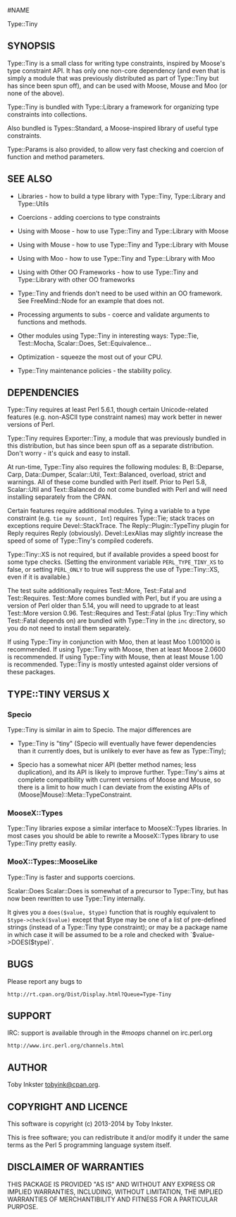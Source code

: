 #NAME

Type::Tiny

## SYNOPSIS

Type::Tiny is a small class for writing type constraints, inspired by
Moose's type constraint API. It has only one non-core dependency (and even
that is simply a module that was previously distributed as part of
Type::Tiny but has since been spun off), and can be used with Moose, Mouse
and Moo (or none of the above).

Type::Tiny is bundled with Type::Library a framework for organizing type
constraints into collections.

Also bundled is Types::Standard, a Moose-inspired library of useful type
constraints.

Type::Params is also provided, to allow very fast checking and coercion of
function and method parameters.

## SEE ALSO

*   Libraries - how to build a type library with Type::Tiny, Type::Library
    and Type::Utils

*   Coercions - adding coercions to type constraints

*   Using with Moose - how to use Type::Tiny and Type::Library with Moose

*   Using with Mouse - how to use Type::Tiny and Type::Library with Mouse

*   Using with Moo - how to use Type::Tiny and Type::Library with Moo

*   Using with Other OO Frameworks - how to use Type::Tiny and
    Type::Library with other OO frameworks

*   Type::Tiny and friends don't need to be used within an OO framework.
    See FreeMind::Node for an example that does not.

*   Processing arguments to subs - coerce and validate arguments to
    functions and methods.

*   Other modules using Type::Tiny in interesting ways: Type::Tie,
    Test::Mocha, Scalar::Does, Set::Equivalence...

*   Optimization - squeeze the most out of your CPU.

*   Type::Tiny maintenance policies - the stability policy.

## DEPENDENCIES

Type::Tiny requires at least Perl 5.6.1, though certain Unicode-related
features (e.g. non-ASCII type constraint names) may work better in newer
versions of Perl.

Type::Tiny requires Exporter::Tiny, a module that was previously bundled
in this distribution, but has since been spun off as a separate
distribution. Don't worry - it's quick and easy to install.

At run-time, Type::Tiny also requires the following modules: B,
B::Deparse, Carp, Data::Dumper, Scalar::Util, Text::Balanced, overload,
strict and warnings. All of these come bundled with Perl itself. Prior to
Perl 5.8, Scalar::Util and Text::Balanced do not come bundled with Perl
and will need installing separately from the CPAN.

Certain features require additional modules. Tying a variable to a type
constraint (e.g. `tie my $count, Int`) requires Type::Tie; stack traces on
exceptions require Devel::StackTrace. The Reply::Plugin::TypeTiny plugin
for Reply requires Reply (obviously). Devel::LexAlias may *slightly*
increase the speed of some of Type::Tiny's compiled coderefs.

Type::Tiny::XS is not required, but if available provides a speed boost
for some type checks. (Setting the environment variable
`PERL_TYPE_TINY_XS` to false, or setting `PERL_ONLY` to true will suppress
the use of Type::Tiny::XS, even if it is available.)

The test suite additionally requires Test::More, Test::Fatal and
Test::Requires. Test::More comes bundled with Perl, but if you are using a
version of Perl older than 5.14, you will need to upgrade to at least
Test::More version 0.96. Test::Requires and Test::Fatal (plus Try::Tiny
which Test::Fatal depends on) are bundled with Type::Tiny in the `inc`
directory, so you do not need to install them separately.

If using Type::Tiny in conjunction with Moo, then at least Moo 1.001000 is
recommended. If using Type::Tiny with Moose, then at least Moose 2.0600 is
recommended. If using Type::Tiny with Mouse, then at least Mouse 1.00 is
recommended. Type::Tiny is mostly untested against older versions of these
packages.
 
## TYPE::TINY VERSUS X

### Specio
Type::Tiny is similar in aim to Specio. The major differences are

*   Type::Tiny is "tiny" (Specio will eventually have fewer dependencies
    than it currently does, but is unlikely to ever have as few as
    Type::Tiny);

*   Specio has a somewhat nicer API (better method names; less
    duplication), and its API is likely to improve further. Type::Tiny's
    aims at complete compatibility with current versions of Moose and
    Mouse, so there is a limit to how much I can deviate from the existing
    APIs of (Moose|Mouse)::Meta::TypeConstraint.

###  MooseX::Types

Type::Tiny libraries expose a similar interface to MooseX::Types
libraries. In most cases you should be able to rewrite a MooseX::Types
library to use Type::Tiny pretty easily.

###  MooX::Types::MooseLike

Type::Tiny is faster and supports coercions.

Scalar::Does
Scalar::Does is somewhat of a precursor to Type::Tiny, but has now been
rewritten to use Type::Tiny internally.

It gives you a `does($value, $type)` function that is roughly equivalent
to `$type->check($value)` except that $type may be one of a list of
pre-defined strings (instead of a Type::Tiny type constraint); or may be a
package name in which case it will be assumed to be a role and checked
with `$value->DOES($type)`.

## BUGS

Please report any bugs to

    http://rt.cpan.org/Dist/Display.html?Queue=Type-Tiny

## SUPPORT

IRC: support is available through in the *#moops* channel on irc.perl.org

    http://www.irc.perl.org/channels.html

## AUTHOR

Toby Inkster <tobyink@cpan.org>.

## COPYRIGHT AND LICENCE

This software is copyright (c) 2013-2014 by Toby Inkster.

This is free software; you can redistribute it and/or modify it under the
    same terms as the Perl 5 programming language system itself.

## DISCLAIMER OF WARRANTIES

THIS PACKAGE IS PROVIDED "AS IS" AND WITHOUT ANY EXPRESS OR IMPLIED
WARRANTIES, INCLUDING, WITHOUT LIMITATION, THE IMPLIED WARRANTIES OF
MERCHANTIBILITY AND FITNESS FOR A PARTICULAR PURPOSE.

